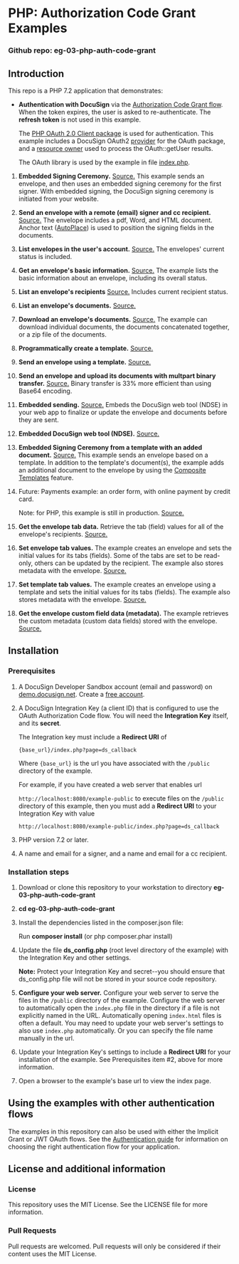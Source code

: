 # PHP: Authorization Code Grant Examples

### Github repo: eg-03-php-auth-code-grant
## Introduction
This repo is a PHP 7.2 application that demonstrates:

* **Authentication with DocuSign** via the
[Authorization Code Grant flow](https://developers.docusign.com/esign-rest-api/guides/authentication/oauth2-code-grant).
  When the token expires, the user is asked to re-authenticate.
  The **refresh token** is not used in this example.

  The [PHP OAuth 2.0 Client package](http://oauth2-client.thephpleague.com/) is used
  for authentication. This example includes a DocuSign OAuth2
  [provider](https://github.com/docusign/eg-03-php-auth-code-grant/blob/master/src/DocuSign.php)
  for the OAuth package, and a [resource owner](https://github.com/docusign/eg-03-php-auth-code-grant/blob/master/src/DocuSignResourceOwner.php) used to process the OAuth::getUser results.

  The OAuth library is used by the example in file
  [index.php](https://github.com/docusign/eg-03-php-auth-code-grant/blob/master/public/index.php).

1. **Embedded Signing Ceremony.**
   [Source.](https://github.com/docusign/eg-03-php-auth-code-grant/blob/master/src/EG001EmbeddedSigning.php)
   This example sends an envelope, and then uses an embedded signing ceremony for the first signer.
   With embedded signing, the DocuSign signing ceremony is initiated from your website.
1. **Send an envelope with a remote (email) signer and cc recipient.**
   [Source.](https://github.com/docusign/eg-03-php-auth-code-grant/blob/master/src/EG002SigningViaEmail.php)
   The envelope includes a pdf, Word, and HTML document.
   Anchor text ([AutoPlace](https://support.docusign.com/en/guides/AutoPlace-New-DocuSign-Experience)) is used to position the signing fields in the documents.
1. **List envelopes in the user's account.**
   [Source.](https://github.com/docusign/eg-03-php-auth-code-grant/blob/master/src/EG003ListEnvelopes.php)
   The envelopes' current status is included.
1. **Get an envelope's basic information.**
   [Source.](https://github.com/docusign/eg-03-php-auth-code-grant/blob/master/src/EG004EnvelopeInfo.php)
   The example lists the basic information about an envelope, including its overall status.
1. **List an envelope's recipients**
   [Source.](https://github.com/docusign/eg-03-php-auth-code-grant/blob/master/src/EG005EnvelopeRecipients.php)
   Includes current recipient status.
1. **List an envelope's documents.**
   [Source.](https://github.com/docusign/eg-03-php-auth-code-grant/blob/master/src/EG006EnvelopeDocs.php)
1. **Download an envelope's documents.**
   [Source.](https://github.com/docusign/eg-03-php-auth-code-grant/blob/master/src/EG007EnvelopeGetDoc.php)
   The example can download individual
   documents, the documents concatenated together, or a zip file of the documents.
1. **Programmatically create a template.**
   [Source.](https://github.com/docusign/eg-03-php-auth-code-grant/blob/master/src/EG008CreateTemplate.php)
1. **Send an envelope using a template.**
   [Source.](https://github.com/docusign/eg-03-php-auth-code-grant/blob/master/src/EG009UseTemplate.php)
1. **Send an envelope and upload its documents with multpart binary transfer.**
   [Source.](https://github.com/docusign/eg-03-php-auth-code-grant/blob/master/src/EG010SendBinaryDocs.php)
   Binary transfer is 33% more efficient than using Base64 encoding.
1. **Embedded sending.**
   [Source.](https://github.com/docusign/eg-03-php-auth-code-grant/blob/master/src/EG011EmbeddedSending.php)
   Embeds the DocuSign web tool (NDSE) in your web app to finalize or update
   the envelope and documents before they are sent.
1. **Embedded DocuSign web tool (NDSE).**
   [Source.](https://github.com/docusign/eg-03-php-auth-code-grant/blob/master/src/EG012EmbeddedConsole.php)
1. **Embedded Signing Ceremony from a template with an added document.**
   [Source.](https://github.com/docusign/eg-03-php-auth-code-grant/blob/master/src/EG013AddDocToTemplate.php)
   This example sends an envelope based on a template.
   In addition to the template's document(s), the example adds an
   additional document to the envelope by using the
   [Composite Templates](https://developers.docusign.com/esign-rest-api/guides/features/templates#composite-templates)
   feature.
1. Future: Payments example: an order form, with online payment by credit card.

   Note: for PHP, this example is still in production.
   [Source.](https://github.com/docusign/eg-03-php-auth-code-grant/blob/master/src/EG014CollectPayment.php)
1. **Get the envelope tab data.**
   Retrieve the tab (field) values for all of the envelope's recipients.
   [Source.](https://github.com/docusign/eg-03-php-auth-code-grant/blob/master/src/EG015EnvelopeFieldData.php)
1. **Set envelope tab values.**
   The example creates an envelope and sets the initial values for its tabs (fields). Some of the tabs
   are set to be read-only, others can be updated by the recipient. The example also stores
   metadata with the envelope.
   [Source.](https://github.com/docusign/eg-03-php-auth-code-grant/blob/master/src/EG016SetFieldValues.php)
1. **Set template tab values.**
   The example creates an envelope using a template and sets the initial values for its tabs (fields).
   The example also stores metadata with the envelope.
   [Source.](https://github.com/docusign/eg-03-php-auth-code-grant/blob/master/src/EG017SetTemplateFieldValues.php)
1. **Get the envelope custom field data (metadata).**
   The example retrieves the custom metadata (custom data fields) stored with the envelope.
   [Source.](https://github.com/docusign/eg-03-php-auth-code-grant/blob/master/src/EG018EnvelopeCustomFieldData.php)


## Installation

### Prerequisites
1. A DocuSign Developer Sandbox account (email and password) on [demo.docusign.net](https://demo.docusign.net).
   Create a [free account](https://go.docusign.com/o/sandbox/).
1. A DocuSign Integration Key (a client ID) that is configured to use the
   OAuth Authorization Code flow.
   You will need the **Integration Key** itself, and its **secret**.

   The Integration key must include a **Redirect URI** of

   `{base_url}/index.php?page=ds_callback`

   Where `{base_url}` is the url you have associated with the `/public` directory of the example.

   For example, if you have created a web server that enables url

   `http://localhost:8080/example-public`
   to execute files on the `/public` directory of this example, then you must add a **Redirect URI** to
   your Integration Key with value

   `http://localhost:8080/example-public/index.php?page=ds_callback`

1. PHP version 7.2 or later.
1. A name and email for a signer, and a name and email for a cc recipient.

### Installation steps
1. Download or clone this repository to your workstation to directory **eg-03-php-auth-code-grant**
1. **cd eg-03-php-auth-code-grant**
1. Install the dependencies listed in the composer.json file:

   Run **composer install**  (or php composer.phar install)
1. Update the file **ds_config.php** (root level directory of the example)
     with the Integration Key and other settings.

   **Note:** Protect your Integration Key and secret--you
   should ensure that ds_config.php file will not be stored in your source code
   repository.

1. **Configure your web server.** Configure your web server to serve the files in the `/public`
   directory of the example. Configure the web server to automatically open the `index.php`
   file in the directory if a file is not explicitly named in the URL.
   Automatically opening `index.html` files is often a default. You may need to update
   your web server's settings to also use `index.php` automatically. Or you can
   specify the file name manually in the url.
1. Update your Integration Key's settings to include a **Redirect URI** for
   your installation of the example. See Prerequisites item #2, above for more information.
1. Open a browser to the example's base url to view the index page.

<!--
#### Payments code example
To use the payments example, create a
test payments gateway for your developer sandbox account.

See the
[PAYMENTS_INSTALLATION.md](https://github.com/docusign/eg-03-python-auth-code-grant/blob/master/PAYMENTS_INSTALLATION.md)
file for instructions.

Then add the payment gateway account id to the **app/ds_config.php** file.
-->
## Using the examples with other authentication flows

The examples in this repository can also be used with either the
Implicit Grant or JWT OAuth flows.
See the [Authentication guide](https://developers.docusign.com/esign-rest-api/guides/authentication)
for information on choosing the right authentication flow for your application.

## License and additional information

### License
This repository uses the MIT License. See the LICENSE file for more information.

### Pull Requests
Pull requests are welcomed. Pull requests will only be considered if their content
uses the MIT License.
